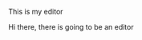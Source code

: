 This is my editor

Hi there,  there is going to be an editor

<!--stackedit_data:
eyJoaXN0b3J5IjpbMTMzMzU5Njk1Nl19
-->